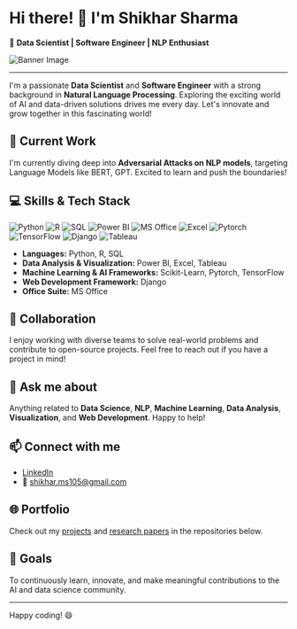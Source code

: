 # Hi there! 👋 I'm Shikhar Sharma

🚀 **Data Scientist | Software Engineer | NLP Enthusiast**

![Banner Image](URL_TO_A_BANNER_IMAGE)  <!-- Replace with a suitable banner image -->

---

I'm a passionate **Data Scientist** and **Software Engineer** with a strong background in **Natural Language Processing**. Exploring the exciting world of AI and data-driven solutions drives me every day. Let's innovate and grow together in this fascinating world!

## 🔭 Current Work

I'm currently diving deep into **Adversarial Attacks on NLP models**, targeting Language Models like BERT, GPT. Excited to learn and push the boundaries!

## 💻 Skills & Tech Stack

![Python](https://img.shields.io/badge/-Python-3776AB?logo=python&logoColor=white)
![R](https://img.shields.io/badge/-R-276DC3?logo=r&logoColor=white)
![SQL](https://img.shields.io/badge/-SQL-4479A1?logo=sql&logoColor=white)
![Power BI](https://img.shields.io/badge/-PowerBI-F2C811?logo=power-bi&logoColor=white)
![MS Office](https://img.shields.io/badge/-MS%20Office-D83B01?logo=microsoft-office&logoColor=white)
![Excel](https://img.shields.io/badge/-Excel-217346?logo=microsoft-excel&logoColor=white)
![Pytorch](https://img.shields.io/badge/-Pytorch-EE4C2C?logo=pytorch&logoColor=white)
![TensorFlow](https://img.shields.io/badge/-TensorFlow-FF6F00?logo=tensorflow&logoColor=white)
![Django](https://img.shields.io/badge/-Django-092E20?logo=django&logoColor=white)
![Tableau](https://img.shields.io/badge/-Tableau-E97627?logo=tableau&logoColor=white)

- **Languages:** Python, R, SQL
- **Data Analysis & Visualization:** Power BI, Excel, Tableau
- **Machine Learning & AI Frameworks:** Scikit-Learn, Pytorch, TensorFlow
- **Web Development Framework:** Django
- **Office Suite:** MS Office

## 👯 Collaboration

I enjoy working with diverse teams to solve real-world problems and contribute to open-source projects. Feel free to reach out if you have a project in mind!

## 💬 Ask me about

Anything related to **Data Science**, **NLP**, **Machine Learning**, **Data Analysis**, **Visualization**, and **Web Development**. Happy to help!

## 📫 Connect with me

- [LinkedIn](YOUR_LINKEDIN_URL)
- 📧 shikhar.ms105@gmail.com

## 🌐 Portfolio

Check out my [projects](LINK_TO_PROJECTS) and [research papers](LINK_TO_RESEARCH_PAPERS) in the repositories below.

## 🎯 Goals

To continuously learn, innovate, and make meaningful contributions to the AI and data science community.

---

Happy coding! 😄
